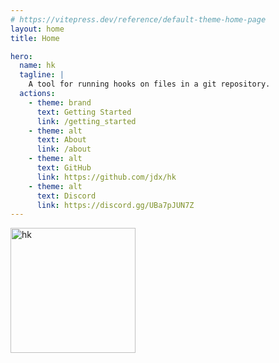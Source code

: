 ```yaml
---
# https://vitepress.dev/reference/default-theme-home-page
layout: home
title: Home

hero:
  name: hk
  tagline: |
    A tool for running hooks on files in a git repository.
  actions:
    - theme: brand
      text: Getting Started
      link: /getting_started
    - theme: alt
      text: About
      link: /about
    - theme: alt
      text: GitHub
      link: https://github.com/jdx/hk
    - theme: alt
      text: Discord
      link: https://discord.gg/UBa7pJUN7Z
---
```


<img src="/logo.png" alt="hk" width="200" />

